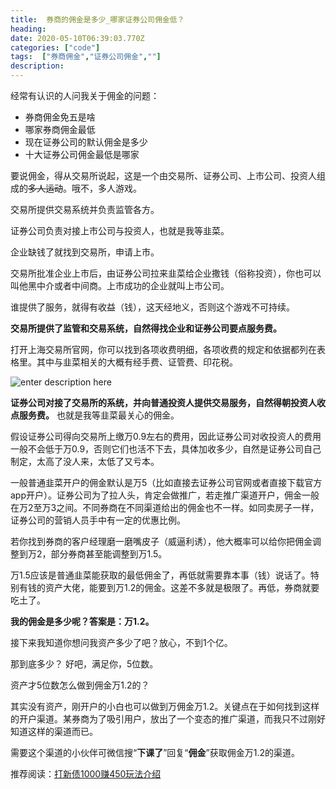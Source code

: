 ```yaml
---
title:  券商的佣金是多少_哪家证券公司佣金低？
heading: 
date: 2020-05-10T06:39:03.770Z
categories: ["code"]
tags:  ["券商佣金","证券公司佣金",""]
description: 
---
```


经常有认识的人问我关于佣金的问题：
- 券商佣金免五是啥
- 哪家券商佣金最低		
- 现在证券公司的默认佣金是多少
- 十大证券公司佣金最低是哪家

要说佣金，得从交易所说起，这是一个由交易所、证券公司、上市公司、投资人组成的~~多人运动~~。哦不，多人游戏。

交易所提供交易系统并负责监管各方。

证券公司负责对接上市公司与投资人，也就是我等韭菜。

企业缺钱了就找到交易所，申请上市。

交易所批准企业上市后，由证券公司拉来韭菜给企业撒钱（俗称投资），你也可以叫他黑中介或者中间商。上市成功的企业就叫上市公司。

谁提供了服务，就得有收益（钱），这天经地义，否则这个游戏不可持续。

**交易所提供了监管和交易系统，自然得找企业和证券公司要点服务费。**

打开上海交易所官网，你可以找到各项收费明细，各项收费的规定和依据都列在表格里。其中与韭菜相关的大概有经手费、证管费、印花税。

![enter description here](https://gitee.com/smile365/blogimg/raw/master/sxy91/1589093138130.png)

**证券公司对接了交易所的系统，并向普通投资人提供交易服务，自然得朝投资人收点服务费。** 也就是我等韭菜最关心的佣金。

假设证券公司得向交易所上缴万0.9左右的费用，因此证券公司对收投资人的费用一般不会低于万0.9，否则它们也活不下去，具体加收多少，自然是证券公司自己制定，太高了没人来，太低了又亏本。

一般普通韭菜开户的佣金默认是万5（比如直接去证券公司官网或者直接下载官方app开户）。证券公司为了拉人头，肯定会做推广，若走推广渠道开户，佣金一般在万2至万3之间。不同券商在不同渠道给出的佣金也不一样。如同卖房子一样，证券公司的营销人员手中有一定的优惠比例。

若你找到券商的客户经理磨一磨嘴皮子（威逼利诱），他大概率可以给你把佣金调整到万2，部分券商甚至能调整到万1.5。

万1.5应该是普通韭菜能获取的最低佣金了，再低就需要靠本事（钱）说话了。特别有钱的资产大佬，能要到万1.2的佣金。这差不多就是极限了。再低，券商就要吃土了。

**我的佣金是多少呢？答案是：万1.2。**

接下来我知道你想问我资产多少了吧？放心，不到1个亿。

那到底多少？ 好吧，满足你，5位数。

资产才5位数怎么做到佣金万1.2的？

其实没有资产，刚开户的小白也可以做到万佣金万1.2。关键点在于如何找到这样的开户渠道。某券商为了吸引用户，放出了一个变态的推广渠道，而我只不过刚好知道这样的渠道而已。

需要这个渠道的小伙伴可微信搜“**下课了**”回复“**佣金**”获取佣金万1.2的渠道。

推荐阅读：[打新债1000赚450玩法介绍](https://www.sxy91.com/posts/buy-bond/)
